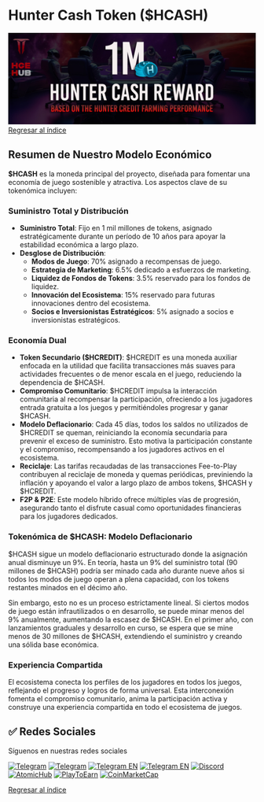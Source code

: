 
# Hunter Cash Token ($HCASH)

![hcashrewpool](../../../static/img/hcashpoolrew.jpg)
[Regresar al índice](../00-index.md)
## Resumen de Nuestro Modelo Económico

**$HCASH** es la moneda principal del proyecto, diseñada para fomentar una economía de juego sostenible y atractiva. Los aspectos clave de su tokenómica incluyen:

### Suministro Total y Distribución
- **Suministro Total**: Fijo en 1 mil millones de tokens, asignado estratégicamente durante un período de 10 años para apoyar la estabilidad económica a largo plazo.
- **Desglose de Distribución**:
  - **Modos de Juego**: 70% asignado a recompensas de juego.
  - **Estrategia de Marketing**: 6.5% dedicado a esfuerzos de marketing.
  - **Liquidez de Fondos de Tokens**: 3.5% reservado para los fondos de liquidez.
  - **Innovación del Ecosistema**: 15% reservado para futuras innovaciones dentro del ecosistema.
  - **Socios e Inversionistas Estratégicos**: 5% asignado a socios e inversionistas estratégicos.

### Economía Dual
- **Token Secundario ($HCREDIT)**: $HCREDIT es una moneda auxiliar enfocada en la utilidad que facilita transacciones más suaves para actividades frecuentes o de menor escala en el juego, reduciendo la dependencia de $HCASH.
- **Compromiso Comunitario**: $HCREDIT impulsa la interacción comunitaria al recompensar la participación, ofreciendo a los jugadores entrada gratuita a los juegos y permitiéndoles progresar y ganar $HCASH.
- **Modelo Deflacionario**: Cada 45 días, todos los saldos no utilizados de $HCREDIT se queman, reiniciando la economía secundaria para prevenir el exceso de suministro. Esto motiva la participación constante y el compromiso, recompensando a los jugadores activos en el ecosistema.
- **Reciclaje**: Las tarifas recaudadas de las transacciones Fee-to-Play contribuyen al reciclaje de moneda y quemas periódicas, previniendo la inflación y apoyando el valor a largo plazo de ambos tokens, $HCASH y $HCREDIT.
- **F2P & P2E**: Este modelo híbrido ofrece múltiples vías de progresión, asegurando tanto el disfrute casual como oportunidades financieras para los jugadores dedicados.

### Tokenómica de $HCASH: Modelo Deflacionario
$HCASH sigue un modelo deflacionario estructurado donde la asignación anual disminuye un 9%. En teoría, hasta un 9% del suministro total (90 millones de $HCASH) podría ser minado cada año durante nueve años si todos los modos de juego operan a plena capacidad, con los tokens restantes minados en el décimo año.

Sin embargo, esto no es un proceso estrictamente lineal. Si ciertos modos de juego están infrautilizados o en desarrollo, se puede minar menos del 9% anualmente, aumentando la escasez de $HCASH. En el primer año, con lanzamientos graduales y desarrollo en curso, se espera que se mine menos de 30 millones de $HCASH, extendiendo el suministro y creando una sólida base económica.

### Experiencia Compartida
El ecosistema conecta los perfiles de los jugadores en todos los juegos, reflejando el progreso y logros de forma universal. Esta interconexión fomenta el compromiso comunitario, anima la participación activa y construye una experiencia compartida en todo el ecosistema de juegos.

## ✅ Redes Sociales
Síguenos en nuestras redes sociales

[![Telegram](https://img.shields.io/badge/Telegram-BOT-26A5E4?style=plastic&logo=telegram)](https://t.me/SpaceHuntersBot)
[![Telegram](https://img.shields.io/badge/Telegram-Announcements-26A5E4?style=plastic&logo=telegram)](https://t.me/spacehuntersnews)
[![Telegram EN](https://img.shields.io/badge/Telegram-Chat%20ENG-2CA5E0?style=plastic&logo=telegram)](https://t.me/spacehunterss)
[![Telegram EN](https://img.shields.io/badge/Telegram-Chat%20ESP-2CA5E0?style=plastic&logo=telegram)](https://t.me/shspanish)
[![Discord](https://img.shields.io/badge/Discord-Space%20Hunters-7289DA?style=plastic&logo=discord)](https://discord.gg/wpmzyJM9xb)
[![AtomicHub](https://img.shields.io/badge/AtomicHub-Space%20Hunters-EE474C?style=plastic&logo=atomichub)](https://wax.atomichub.io/explorer/collection/wax-mainnet/spacehunterz)
[![PlayToEarn](https://img.shields.io/badge/PlayToEarn-Space%20Hunters-34C759?style=plastic&logo=playtoearn)](https://playtoearn.com/blockchaingame/space-hunters-the-reborn?rel=search)
[![CoinMarketCap](https://img.shields.io/badge/CoinMarketCap-NFTSpaceHunters-03C9A9?style=plastic&logo=coinmarketcap)](https://coinmarketcap.com/community/profile/nftspacehunters/)

[Regresar al índice](../00-index.md)